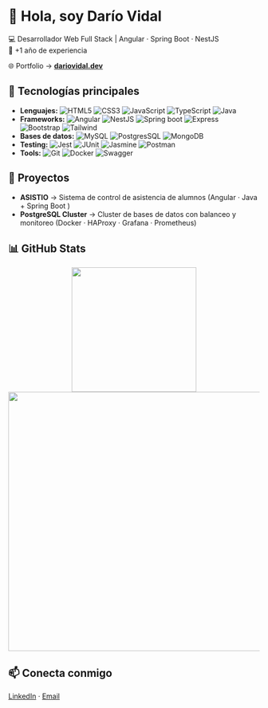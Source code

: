 # 👋 Hola, soy Darío Vidal  

💻 Desarrollador Web Full Stack | Angular · Spring Boot · NestJS  
💼 +1 año de experiencia

🌐 Portfolio → **[dariovidal.dev](https://dariovidal.dev?utm_source=github&utm_medium=social)**  

## 🚀 Tecnologías principales
- **Lenguajes:**
![HTML5](https://img.shields.io/badge/HTML5-E34F26?style=badge&logo=html5&logoColor=white)
![CSS3](https://img.shields.io/badge/CSS-1572B6?badge&logo=css&logoColor=white)
![JavaScript](https://img.shields.io/badge/JavaScript-323330?style=badge&logo=javascript&logoColor=F7DF1E)
![TypeScript](https://img.shields.io/badge/TypeScript-007ACC?style=badge&logo=typescript&logoColor=white)
![Java](https://img.shields.io/badge/Java-E95420?style=badge&logo=java&logoColor=red)
- **Frameworks:**
![Angular](https://img.shields.io/badge/Angular-DD0031?style=badge&logo=angular&logoColor=white)
![NestJS](https://img.shields.io/badge/nestjs-E0234E?style=badge&logo=nestjs&logoColor=white)
![Spring boot](https://img.shields.io/badge/Spring_Boot-F2F4F9?style=badge&logo=spring-boot)
![Express](https://img.shields.io/badge/Express%20js-000000?style=badge&logo=express&logoColor=white)
![Bootstrap](https://img.shields.io/badge/Bootstrap-563D7C?style=badge&logo=bootstrap&logoColor=white)
![Tailwind](https://img.shields.io/badge/Tailwind_CSS-38B2AC?style=badge&logo=tailwind-css&logoColor=white)
- **Bases de datos:**
![MySQL](https://img.shields.io/badge/MySQL-005C84?style=badge&logo=mysql&logoColor=white)
![PostgresSQL](https://img.shields.io/badge/PostgreSQL-316192?style=badge&logo=postgresql&logoColor=white)
![MongoDB](https://img.shields.io/badge/MongoDB-4EA94B?style=badge&logo=mongodb&logoColor=white)
- **Testing:**
![Jest](https://img.shields.io/badge/Jest-C21325?style=badge&logo=jest&logoColor=white)
![JUnit](https://img.shields.io/badge/JUnit-25A162?style=badge&logo=junit5&logoColor=white)
![Jasmine](https://img.shields.io/badge/Jasmine-8A4182?style=badge&logo=Jasmine&logoColor=white)
![Postman](https://img.shields.io/badge/Postman-FF6C37?style=badge&logo=Postman&logoColor=white)
- **Tools:**
![Git](https://img.shields.io/badge/Git-F05032?style=badge&logo=git&logoColor=white)
![Docker](https://img.shields.io/badge/Docker-2CA5E0?style=badge&logo=docker&logoColor=white)
![Swagger](https://img.shields.io/badge/Swagger-85EA2D?style=badge&logo=swagger&logoColor=black)

## 📌 Proyectos
- **ASISTIO** → Sistema de control de asistencia de alumnos (Angular · Java + Spring Boot  )  
- **PostgreSQL Cluster** → Cluster de bases de datos con balanceo y monitoreo (Docker · HAProxy · Grafana · Prometheus)  

## 📊 GitHub Stats
<div align="center">
  <img src="http://github-profile-summary-cards.vercel.app/api/cards/stats?username=DarioRv&theme=discord_old_blurple" width="250">
  <img src="https://github-profile-summary-cards.vercel.app/api/cards/profile-details?username=DarioRv&hide_border=true&theme=discord_old_blurple" width="520">
</div>

## 📫 Conecta conmigo
[LinkedIn](https://www.linkedin.com/in/dariovidal9/) · [Email](mailto:dariorvidal.27@gmail.com)
